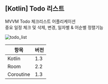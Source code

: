 ## [Kotlin] Todo 리스트

MVVM Todo 체크리스트 어플리케이션    
중요 일정 체크 및 삭제, 변경, 일자별 & 어순별 정렬기능 

![todo_list](https://user-images.githubusercontent.com/75350289/106455186-367b7300-64cf-11eb-8413-cb6a03c2331a.gif)

| 항목 | 버전 | 
|-----|------|
| Kotlin  | 1.3 |
| Room | 2.2 |
| Coroutine | 1.3 |


